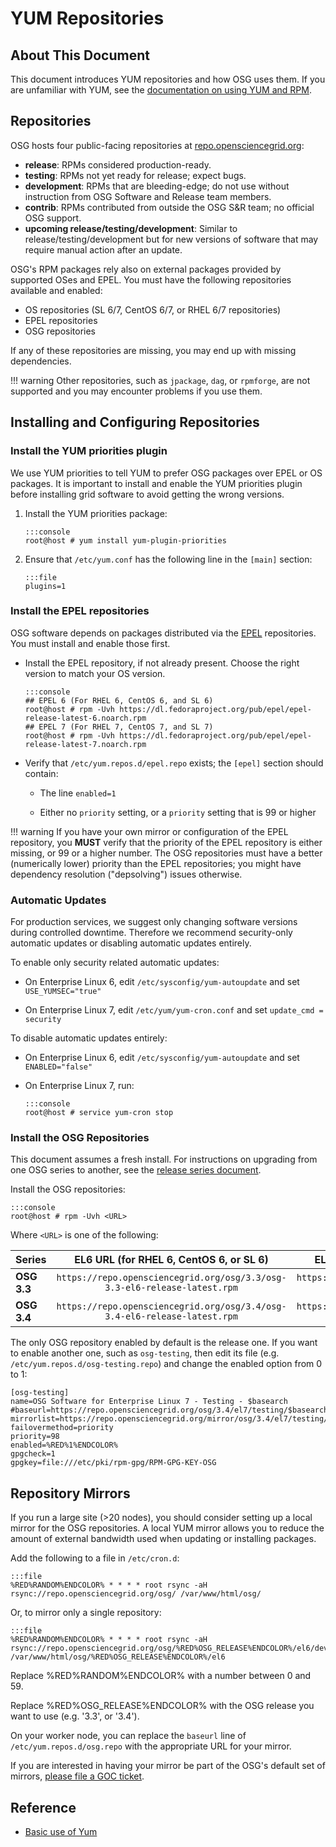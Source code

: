 YUM Repositories
====================

About This Document
-------------------

This document introduces YUM repositories and how OSG uses them.
If you are unfamiliar with YUM, see the [documentation on using YUM and RPM](/release/yum-basics).

Repositories
------------

OSG hosts four public-facing repositories at [repo.opensciencegrid.org](https://repo.opensciencegrid.org/):

-   **release**: RPMs considered production-ready.
-   **testing**: RPMs not yet ready for release; expect bugs.
-   **development**: RPMs that are bleeding-edge;
      do not use without instruction from OSG Software and Release team members.
-   **contrib**: RPMs contributed from outside the OSG S&R team;
      no official OSG support.
-   **upcoming release/testing/development**: Similar to release/testing/development but for new versions of software that may require manual action after an update.

OSG's RPM packages rely also on external packages provided by supported OSes and EPEL. You must have the following repositories available and enabled:

-   OS repositories (SL 6/7, CentOS 6/7, or RHEL 6/7 repositories)
-   EPEL repositories
-   OSG repositories

If any of these repositories are missing, you may end up with missing dependencies.

!!! warning
    Other repositories, such as `jpackage`, `dag`, or `rpmforge`, are not supported and you may encounter problems if you use them.


Installing and Configuring Repositories
---------------------------------------

### Install the YUM priorities plugin

We use YUM priorities to tell YUM to prefer OSG packages over EPEL or OS packages.
It is important to install and enable the YUM priorities plugin before installing grid software to avoid getting the wrong versions.

1.  Install the YUM priorities package:

        :::console
        root@host # yum install yum-plugin-priorities

1.  Ensure that `/etc/yum.conf` has the following line in the `[main]` section:

        :::file
        plugins=1

### Install the EPEL repositories

OSG software depends on packages distributed via the [EPEL](http://fedoraproject.org/wiki/EPEL) repositories.
You must install and enable those first.

-   Install the EPEL repository, if not already present.  Choose the right version to match your OS version.

        :::console
        ## EPEL 6 (For RHEL 6, CentOS 6, and SL 6)
        root@host # rpm -Uvh https://dl.fedoraproject.org/pub/epel/epel-release-latest-6.noarch.rpm
        ## EPEL 7 (For RHEL 7, CentOS 7, and SL 7)
        root@host # rpm -Uvh https://dl.fedoraproject.org/pub/epel/epel-release-latest-7.noarch.rpm

-   Verify that `/etc/yum.repos.d/epel.repo` exists; the `[epel]` section should contain:

    -   The line `enabled=1`

    -   Either no `priority` setting, or a `priority` setting that is 99 or higher

!!! warning
    If you have your own mirror or configuration of the EPEL repository, you **MUST** verify that the priority of the EPEL repository is either missing, or 99 or a higher number.
    The OSG repositories must have a better (numerically lower) priority than the EPEL repositories;
    you might have dependency resolution ("depsolving") issues otherwise.

### Automatic Updates

For production services, we suggest only changing software versions during controlled downtime.
Therefore we recommend security-only automatic updates or disabling automatic updates entirely.


To enable only security related automatic updates:

-   On Enterprise Linux 6, edit `/etc/sysconfig/yum-autoupdate` and set `USE_YUMSEC="true"`

-   On Enterprise Linux 7, edit `/etc/yum/yum-cron.conf` and set `update_cmd = security`


To disable automatic updates entirely:

-   On Enterprise Linux 6, edit `/etc/sysconfig/yum-autoupdate` and set `ENABLED="false"`

-   On Enterprise Linux 7, run:

        :::console
        root@host # service yum-cron stop

### Install the OSG Repositories

This document assumes a fresh install.
For instructions on upgrading from one OSG series to another, see the [release series document](/release/release_series#updating-from-old).

Install the OSG repositories:

    :::console
    root@host # rpm -Uvh <URL>

Where `<URL>` is one of the following:

| Series      |                  EL6 URL (for RHEL 6, CentOS 6, or SL 6)                  |                  EL7 URL (for RHEL 7, CentOS 7, or SL 7)                  |
|:------------|:-------------------------------------------------------------------------:|:-------------------------------------------------------------------------:|
| **OSG 3.3** | `https://repo.opensciencegrid.org/osg/3.3/osg-3.3-el6-release-latest.rpm` | `https://repo.opensciencegrid.org/osg/3.3/osg-3.3-el7-release-latest.rpm` |
| **OSG 3.4** | `https://repo.opensciencegrid.org/osg/3.4/osg-3.4-el6-release-latest.rpm` | `https://repo.opensciencegrid.org/osg/3.4/osg-3.4-el7-release-latest.rpm` |

The only OSG repository enabled by default is the release one. If you want to enable another one, such as `osg-testing`, then edit its file (e.g. `/etc/yum.repos.d/osg-testing.repo`) and change the enabled option from 0 to 1:

``` file
[osg-testing]
name=OSG Software for Enterprise Linux 7 - Testing - $basearch
#baseurl=https://repo.opensciencegrid.org/osg/3.4/el7/testing/$basearch
mirrorlist=https://repo.opensciencegrid.org/mirror/osg/3.4/el7/testing/$basearch
failovermethod=priority
priority=98
enabled=%RED%1%ENDCOLOR%
gpgcheck=1
gpgkey=file:///etc/pki/rpm-gpg/RPM-GPG-KEY-OSG
```


Repository Mirrors
------------------

If you run a large site (>20 nodes), you should consider setting up a local mirror for the OSG repositories.
A local YUM mirror allows you to reduce the amount of external bandwidth used when updating or installing packages.

Add the following to a file in `/etc/cron.d`:

    :::file
    %RED%RANDOM%ENDCOLOR% * * * * root rsync -aH rsync://repo.opensciencegrid.org/osg/ /var/www/html/osg/

Or, to mirror only a single repository:

    :::file
    %RED%RANDOM%ENDCOLOR% * * * * root rsync -aH rsync://repo.opensciencegrid.org/osg/%RED%OSG_RELEASE%ENDCOLOR%/el6/development /var/www/html/osg/%RED%OSG_RELEASE%ENDCOLOR%/el6


Replace %RED%RANDOM%ENDCOLOR% with a number between 0 and 59.

Replace %RED%OSG\_RELEASE%ENDCOLOR% with the OSG release you want to use (e.g. '3.3', or '3.4').

On your worker node, you can replace the `baseurl` line of `/etc/yum.repos.d/osg.repo` with the appropriate URL for your mirror.

If you are interested in having your mirror be part of the OSG's default set of mirrors, [please file a GOC ticket](https://ticket.opensciencegrid.org/).

Reference
---------

-   [Basic use of Yum](/release/yum-basics.md)

